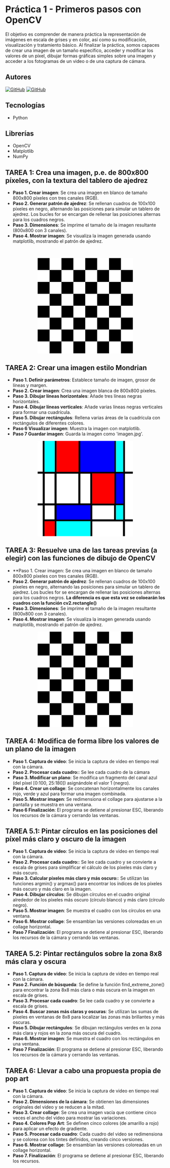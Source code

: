 # Práctica 1 - Primeros pasos con OpenCV

El objetivo es comprender de manera práctica la representación de imágenes en escala de grises y en color, así como su modificación, visualización y tratamiento básico. Al finalizar la práctica, somos capaces de crear una imagen de un tamaño específico, acceder y modificar los valores de un píxel, dibujar formas gráficas simples sobre una imagen y acceder a los fotogramas de un video o de una captura de cámara.

## Autores
[![GitHub](https://img.shields.io/badge/GitHub-Javier%20Gómez%20Falcón-red?style=flat-square&logo=github)](https://github.com/GomFal)
[![GitHub](https://img.shields.io/badge/GitHub-Cristian%20Marrero%20Vega-blue?style=flat-square&logo=github)](https://github.com/XxMARRExX)

## Tecnologías
  - Python

## Librerías 
  - OpenCV
  - Matplotlib
  - NumPy

## TAREA 1: Crea una imagen, p.e. de 800x800 píxeles, con la textura del tablero de ajedrez

- **Paso 1. Crear imagen**: Se crea una imagen en blanco de tamaño 800x800 píxeles con tres canales (RGB).
- **Paso 2. Generar patrón de ajedrez**:
      Se rellenan cuadros de 100x100 píxeles en negro, alternando las posiciones para simular un tablero de ajedrez.
      Los bucles for se encargan de rellenar las posiciones alternas para los cuadros negros.
- **Paso 3. Dimensiones**: Se imprime el tamaño de la imagen resultante (800x800 con 3 canales).
- **Paso 4. Mostrar imagen**: Se visualiza la imagen generada usando matplotlib, mostrando el patrón de ajedrez.

<p>&nbsp;</p>

<!-- Filas de dos fotos cada una -->
<div align="center">
    <!-- Fila 1 -->
    <div>
        <a href="./P1/tablero.jpg" target="_blank">
            <img src="./P1/tablero.jpg" alt="Imagen 1" width="300">
        </a>
    </div>
</div>

## TAREA 2: Crear una imagen estilo Mondrian

- **Paso 1. Definir parámetros**: Establece tamaño de imagen, grosor de líneas y margen.
- **Paso 2. Crear imagen**: Crea una imagen blanca de 800x800 píxeles.
- **Paso 3. Dibujar líneas horizontales**: Añade tres líneas negras horizontales.
- **Paso 4. Dibujar líneas verticales**: Añade varias líneas negras verticales para formar una cuadrícula.
- **Paso 5. Dibujar rectángulos**: Rellena varias áreas de la cuadrícula con rectángulos de diferentes colores.
- **Paso 6 Visualizar imagen**: Muestra la imagen con matplotlib.
- **Paso 7 Guardar imagen**: Guarda la imagen como 'imagen.jpg'.

<div align="center">
    <!-- Fila 1 -->
    <div>
        <a href="./P1/imagen.jpg" target="_blank">
            <img src="./P1/imagen.jpg" alt="Imagen 1" width="300">
        </a>
    </div>
</div>

## TAREA 3: Resuelve una de las tareas previas (a elegir) con las funciones de dibujo de OpenCV 

- **Paso 1. Crear imagen: Se crea una imagen en blanco de tamaño 800x800 píxeles con tres canales (RGB).
- **Paso 2. Generar patrón de ajedrez**:
      Se rellenan cuadros de 100x100 píxeles en negro, alternando las posiciones para simular un tablero de ajedrez.
      Los bucles for se encargan de rellenar las posiciones alternas para los cuadros negros. **La diferencia
      es que esta vez se coloearán los cuadros con la función cv2.rectangle()**
- **Paso 3. Dimensiones**: Se imprime el tamaño de la imagen resultante (800x800 con 3 canales).
- **Paso 4. Mostrar imagen**: Se visualiza la imagen generada usando matplotlib, mostrando el patrón de ajedrez.

<div align="center">
    <!-- Fila 1 -->
    <div>
        <a href="./P1/tablero_opencv.jpg" target="_blank">
            <img src="./P1/tablero_opencv.jpg" alt="Imagen 1" width="300">
        </a>
    </div>
</div>

## TAREA 4: Modifica de forma libre los valores de un plano de la imagen

- **Paso 1. Captura de video**:  Se inicia la captura de video en tiempo real con la cámara.
- **Paso 2. Procesar cada cuadro:**:  Se lee cada cuadro de la cámara
- **Paso 3. Modificar un plano**: Se modifica un fragmento del canal azul (del píxel [0:100, 25:180]) asignándole el valor 1 (negro).
- **Paso 4. Crear un collage**: Se concatenan horizontalmente los canales rojo, verde y azul para formar una imagen combinada.
- **Paso 5. Mostrar imagen**: Se redimensiona el collage para ajustarse a la pantalla y se muestra en una ventana.
- **Paso 6 Finalización**:  El programa se detiene al presionar ESC, liberando los recursos de la cámara y cerrando las ventanas.


## TAREA 5.1: Pintar círculos en las posiciones del píxel más claro y oscuro de la imagen 

- **Paso 1. Captura de video**:  Se inicia la captura de video en tiempo real con la cámara.
- **Paso 2. Procesar cada cuadro:**:  Se lee cada cuadro y se convierte a escala de grises para simplificar el cálculo de los píxeles más claro y más oscuro.
- **Paso 3. Calcular píxeles más claro y más oscuro:**:  Se utilizan las funciones argmin() y argmax() para encontrar los índices de los píxeles más oscuro y más claro en la imagen.
- **Paso 4. Dibujar círculos**:  Se dibujan círculos en el cuadro original alrededor de los píxeles más oscuro (círculo blanco) y más claro (círculo negro).
- **Paso 5. Mostrar imagen**:  Se muestra el cuadro con los círculos en una ventana.
- **Paso 6. Mostrar collage**:  Se ensamblan las versiones coloreadas en un collage horizontal.
- **Paso 7 Finalización**:  El programa se detiene al presionar ESC, liberando los recursos de la cámara y cerrando las ventanas.


## TAREA 5.2: Pintar rectángulos sobre la zona 8x8 más clara y oscura

- **Paso 1. Captura de video**:  Se inicia la captura de video en tiempo real con la cámara.
- **Paso 2. Función de búsqueda**: Se define la función find_extreme_zone() para encontrar la zona 8x8 más clara o más oscura en la imagen en escala de grises.
- **Paso 3. Procesar cada cuadro**: Se lee cada cuadro y se convierte a escala de grises.
- **Paso 4. Buscar zonas más claras y oscuras**: Se utilizan las sumas de píxeles en ventanas de 8x8 para localizar las zonas más brillantes y más oscuras.
- **Paso 5. Dibujar rectángulos**: Se dibujan rectángulos verdes en la zona más clara y rojos en la zona más oscura del cuadro.
- **Paso 6. Mostrar imagen**: Se muestra el cuadro con los rectángulos en una ventana.
- **Paso 7 Finalización**:  El programa se detiene al presionar ESC, liberando los recursos de la cámara y cerrando las ventanas.


## TAREA 6: Llevar a cabo una propuesta propia de pop art

- **Paso 1. Captura de video**:  Se inicia la captura de video en tiempo real con la cámara.
- **Paso 2. Dimensiones de la cámara**:  Se obtienen las dimensiones originales del video y se reducen a la mitad.
- **Paso 3. Crear collage**:  Se crea una imagen vacía que contiene cinco veces el ancho del video para mostrar las variaciones.
- **Paso 4. Colores Pop Art**:  Se definen cinco colores (de amarillo a rojo) para aplicar un efecto de gradiente.
- **Paso 5. Procesar cada cuadro**:  Cada cuadro del video se redimensiona y se colorea con los tintes definidos, creando cinco versiones.
- **Paso 6. Mostrar collage**:  Se ensamblan las versiones coloreadas en un collage horizontal.
- **Paso 7. Finalización**:  El programa se detiene al presionar ESC, liberando los recursos.



